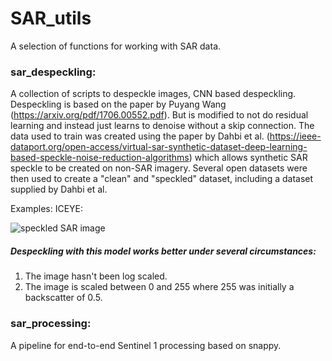 # SAR_utils
A selection of functions for working with SAR data.

### sar_despeckling:

A collection of scripts to despeckle images, CNN based despeckling. Despeckling is based on the paper by Puyang Wang (https://arxiv.org/pdf/1706.00552.pdf). But is modified to not do residual learning and instead just learns to denoise without a skip connection. The data used to train was created using the paper by Dahbi et al. (https://ieee-dataport.org/open-access/virtual-sar-synthetic-dataset-deep-learning-based-speckle-noise-reduction-algorithms) which allows synthetic SAR speckle to be created on non-SAR imagery. Several open datasets were then used to create a "clean" and "speckled" dataset, including a dataset supplied by Dahbi et al.

Examples: ICEYE:

![speckled SAR image](SAR_utils/examples/iceye/iceye_speckled.PNG)

##### Despeckling with this model works better under several circumstances: 
1. The image hasn't been log scaled.
2. The image is scaled between 0 and 255 where 255 was initially a backscatter of 0.5.

### sar_processing:

A pipeline for end-to-end Sentinel 1 processing based on snappy.
